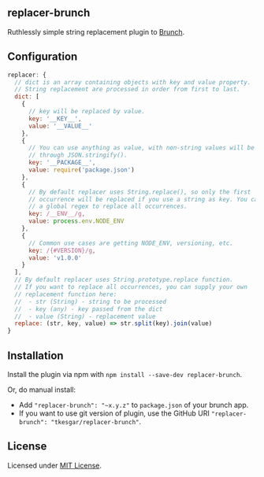 ## replacer-brunch

Ruthlessly simple string replacement plugin to [Brunch](http://brunch.io).

## Configuration

```js
replacer: {
  // dict is an array containing objects with key and value property.
  // String replacement are processed in order from first to last.
  dict: [
    {
      // key will be replaced by value.
      key: '__KEY__',
      value: '__VALUE__'
    },
    {
      // You can use anything as value, with non-string values will be passed
      // through JSON.stringify().
      key: '__PACKAGE__',
      value: require('package.json')
    },
    {
      // By default replacer uses String.replace(), so only the first
      // occurrence will be replaced if you use a string as key. You can use
      // a global regex to replace all occurrences.
      key: /__ENV__/g,
      value: process.env.NODE_ENV
    },
    {
      // Common use cases are getting NODE_ENV, versioning, etc.
      key: /{#VERSION}/g,
      value: 'v1.0.0'
    }
  ],
  // By default replacer uses String.prototype.replace function.
  // If you want to replace all occurrences, you can supply your own
  // replacement function here:
  //  - str (String) - string to be processed
  //  - key (any) - key passed from the dict
  //  - value (String) - replacement value
  replace: (str, key, value) => str.split(key).join(value)
}
```

## Installation

Install the plugin via npm with `npm install --save-dev replacer-brunch`.

Or, do manual install:

* Add `"replacer-brunch": "~x.y.z"` to `package.json` of your brunch app.
* If you want to use git version of plugin, use the GitHub URI
`"replacer-brunch": "tkesgar/replacer-brunch"`.

## License

Licensed under
[MIT License](https://github.com/tkesgar/replacer-brunch/blob/master/LICENSE).
